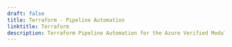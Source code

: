 ```yaml
---
draft: false
title: Terraform - Pipeline Automation
linktitle: Terraform
description: Terraform Pipeline Automation for the Azure Verified Modules (AVM) program
---
```

